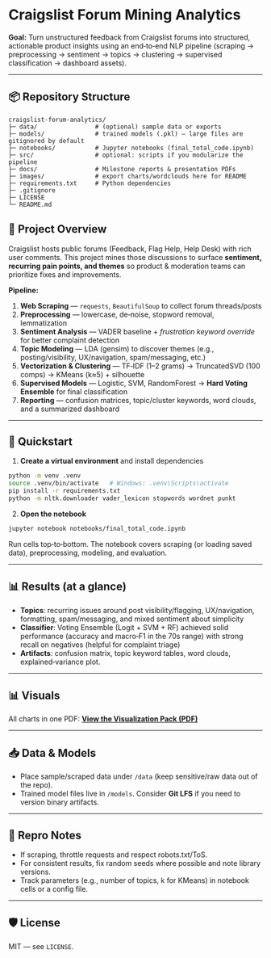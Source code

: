 # Craigslist Forum Mining Analytics

**Goal:** Turn unstructured feedback from Craigslist forums into structured, actionable product insights using an end‑to‑end NLP pipeline (scraping → preprocessing → sentiment → topics → clustering → supervised classification → dashboard assets).

---

## 📦 Repository Structure

```
craigslist-forum-analytics/
├─ data/                # (optional) sample data or exports
├─ models/              # trained models (.pkl) — large files are gitignored by default
├─ notebooks/           # Jupyter notebooks (final_total_code.ipynb)
├─ src/                 # optional: scripts if you modularize the pipeline
├─ docs/                # Milestone reports & presentation PDFs
├─ images/              # export charts/wordclouds here for README
├─ requirements.txt     # Python dependencies
├─ .gitignore
├─ LICENSE
└─ README.md
```

## 🧠 Project Overview

Craigslist hosts public forums (Feedback, Flag Help, Help Desk) with rich user comments. This project mines those discussions to surface **sentiment, recurring pain points, and themes** so product & moderation teams can prioritize fixes and improvements.

**Pipeline:**
1) **Web Scraping** — `requests`, `BeautifulSoup` to collect forum threads/posts  
2) **Preprocessing** — lowercase, de‑noise, stopword removal, lemmatization  
3) **Sentiment Analysis** — VADER baseline + *frustration keyword override* for better complaint detection  
4) **Topic Modeling** — LDA (gensim) to discover themes (e.g., posting/visibility, UX/navigation, spam/messaging, etc.)  
5) **Vectorization & Clustering** — TF‑IDF (1–2 grams) → TruncatedSVD (100 comps) → KMeans (k≈5) + silhouette  
6) **Supervised Models** — Logistic, SVM, RandomForest → **Hard Voting Ensemble** for final classification  
7) **Reporting** — confusion matrices, topic/cluster keywords, word clouds, and a summarized dashboard

---

## 🚀 Quickstart

1) **Create a virtual environment** and install dependencies
```bash
python -m venv .venv
source .venv/bin/activate   # Windows: .venv\Scripts\activate
pip install -r requirements.txt
python -m nltk.downloader vader_lexicon stopwords wordnet punkt
```

2) **Open the notebook**
```bash
jupyter notebook notebooks/final_total_code.ipynb
```
Run cells top‑to‑bottom. The notebook covers scraping (or loading saved data), preprocessing, modeling, and evaluation.

---

## 📊 Results (at a glance)

- **Topics**: recurring issues around post visibility/flagging, UX/navigation, formatting, spam/messaging, and mixed sentiment about simplicity
- **Classifier**: Voting Ensemble (Logit + SVM + RF) achieved solid performance (accuracy and macro‑F1 in the 70s range) with strong recall on negatives (helpful for complaint triage)
- **Artifacts**: confusion matrix, topic keyword tables, word clouds, explained‑variance plot.

---
## 📊 Visuals
All charts in one PDF: **[View the Visualization Pack (PDF)](presentation.pdf)**

---

## 📥 Data & Models

- Place sample/scraped data under `/data` (keep sensitive/raw data out of the repo).  
- Trained model files live in `/models`. Consider **Git LFS** if you need to version binary artifacts.

---

## 🧪 Repro Notes

- If scraping, throttle requests and respect robots.txt/ToS.  
- For consistent results, fix random seeds where possible and note library versions.  
- Track parameters (e.g., number of topics, k for KMeans) in notebook cells or a config file.

---

## 🛡️ License

MIT — see `LICENSE`.
